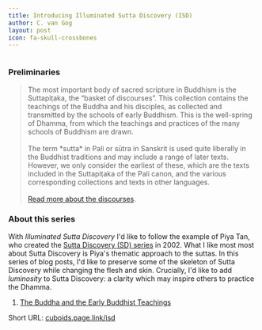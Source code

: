 ```yaml
---
title: Introducing Illuminated Sutta Discovery (ISD)
author: C. van Gog
layout: post
icon: fa-skull-crossbones
---
```


<span class="image left"><img src="{{ 'assets/images/lotus.jpg' | relative_url }}" alt="" /></span>

<h3>Preliminaries</h3>
<p><blockquote>
The most important body of sacred scripture in Buddhism is the Suttapiṭaka, the “basket of discourses”. This collection contains the teachings of the Buddha and his disciples, as collected and transmitted by the schools of early Buddhism. This is the well-spring of Dhamma, from which the teachings and practices of the many schools of Buddhism are drawn.<br>
<br>
The term *sutta* in Pali or sūtra in Sanskrit is used quite liberally in the Buddhist traditions and may include a range of later texts. However, we only consider the earliest of these, which are the texts included in the Suttapiṭaka of the Pali canon, and the various corresponding collections and texts in other languages.<br>
<br>
<a href="https://suttacentral.net/discourses">Read more about the discourses</a>.
</blockquote></p>

<h3>About this series</h3>
<p>With <i>Illuminated Sutta Discovery</i> I'd like to follow the example of Piya Tan, who created the <a href="http://www.themindingcentre.org/dharmafarer/sutta-discovery/"> Sutta Discovery (SD) series</a> in 2002. What I like most most about Sutta Discovery is Piya's thematic approach to the suttas.  In this series of blog posts, I'd like to preserve some of the skeleton of Sutta Discovery while changing the flesh and skin. Crucially, I'd like to add <i>luminosity</i> to Sutta Discovery: a clarity which may inspire others to practice the Dhamma.<p>
  
<p><ol>
  <li><a href="https://cuboids.page.link/isd1">The Buddha and the Early Buddhist Teachings</a></li>
</ol></p>
  
<p>Short URL: <a href="https://cuboids.page.link/isd">cuboids.page.link/isd</a></p>
<!--stackedit_data:
eyJoaXN0b3J5IjpbLTE2NDg2NTg5NTVdfQ==
-->